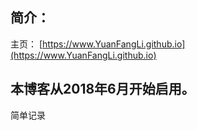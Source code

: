 
## 简介：

主页： [https://www.YuanFangLi.github.io](https://www.YuanFangLi.github.io)

本博客从2018年6月开始启用。
---
简单记录
